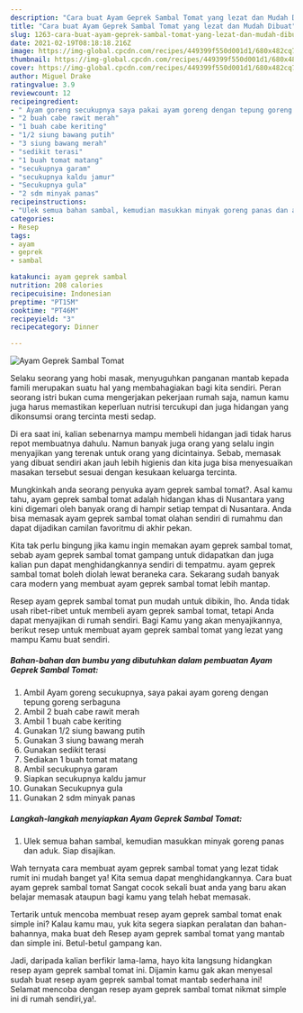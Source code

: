 ```yaml
---
description: "Cara buat Ayam Geprek Sambal Tomat yang lezat dan Mudah Dibuat"
title: "Cara buat Ayam Geprek Sambal Tomat yang lezat dan Mudah Dibuat"
slug: 1263-cara-buat-ayam-geprek-sambal-tomat-yang-lezat-dan-mudah-dibuat
date: 2021-02-19T08:18:18.216Z
image: https://img-global.cpcdn.com/recipes/449399f550d001d1/680x482cq70/ayam-geprek-sambal-tomat-foto-resep-utama.jpg
thumbnail: https://img-global.cpcdn.com/recipes/449399f550d001d1/680x482cq70/ayam-geprek-sambal-tomat-foto-resep-utama.jpg
cover: https://img-global.cpcdn.com/recipes/449399f550d001d1/680x482cq70/ayam-geprek-sambal-tomat-foto-resep-utama.jpg
author: Miguel Drake
ratingvalue: 3.9
reviewcount: 12
recipeingredient:
- " Ayam goreng secukupnya saya pakai ayam goreng dengan tepung goreng serbaguna"
- "2 buah cabe rawit merah"
- "1 buah cabe keriting"
- "1/2 siung bawang putih"
- "3 siung bawang merah"
- "sedikit terasi"
- "1 buah tomat matang"
- "secukupnya garam"
- "secukupnya kaldu jamur"
- "Secukupnya gula"
- "2 sdm minyak panas"
recipeinstructions:
- "Ulek semua bahan sambal, kemudian masukkan minyak goreng panas dan aduk. Siap disajikan."
categories:
- Resep
tags:
- ayam
- geprek
- sambal

katakunci: ayam geprek sambal 
nutrition: 208 calories
recipecuisine: Indonesian
preptime: "PT15M"
cooktime: "PT46M"
recipeyield: "3"
recipecategory: Dinner

---
```



![Ayam Geprek Sambal Tomat](https://img-global.cpcdn.com/recipes/449399f550d001d1/680x482cq70/ayam-geprek-sambal-tomat-foto-resep-utama.jpg)

Selaku seorang yang hobi masak, menyuguhkan panganan mantab kepada famili merupakan suatu hal yang membahagiakan bagi kita sendiri. Peran seorang istri bukan cuma mengerjakan pekerjaan rumah saja, namun kamu juga harus memastikan keperluan nutrisi tercukupi dan juga hidangan yang dikonsumsi orang tercinta mesti sedap.

Di era  saat ini, kalian sebenarnya mampu membeli hidangan jadi tidak harus repot membuatnya dahulu. Namun banyak juga orang yang selalu ingin menyajikan yang terenak untuk orang yang dicintainya. Sebab, memasak yang dibuat sendiri akan jauh lebih higienis dan kita juga bisa menyesuaikan masakan tersebut sesuai dengan kesukaan keluarga tercinta. 



Mungkinkah anda seorang penyuka ayam geprek sambal tomat?. Asal kamu tahu, ayam geprek sambal tomat adalah hidangan khas di Nusantara yang kini digemari oleh banyak orang di hampir setiap tempat di Nusantara. Anda bisa memasak ayam geprek sambal tomat olahan sendiri di rumahmu dan dapat dijadikan camilan favoritmu di akhir pekan.

Kita tak perlu bingung jika kamu ingin memakan ayam geprek sambal tomat, sebab ayam geprek sambal tomat gampang untuk didapatkan dan juga kalian pun dapat menghidangkannya sendiri di tempatmu. ayam geprek sambal tomat boleh diolah lewat beraneka cara. Sekarang sudah banyak cara modern yang membuat ayam geprek sambal tomat lebih mantap.

Resep ayam geprek sambal tomat pun mudah untuk dibikin, lho. Anda tidak usah ribet-ribet untuk membeli ayam geprek sambal tomat, tetapi Anda dapat menyajikan di rumah sendiri. Bagi Kamu yang akan menyajikannya, berikut resep untuk membuat ayam geprek sambal tomat yang lezat yang mampu Kamu buat sendiri.

<!--inarticleads1-->

##### Bahan-bahan dan bumbu yang dibutuhkan dalam pembuatan Ayam Geprek Sambal Tomat:

1. Ambil  Ayam goreng secukupnya, saya pakai ayam goreng dengan tepung goreng serbaguna
1. Ambil 2 buah cabe rawit merah
1. Ambil 1 buah cabe keriting
1. Gunakan 1/2 siung bawang putih
1. Gunakan 3 siung bawang merah
1. Gunakan sedikit terasi
1. Sediakan 1 buah tomat matang
1. Ambil secukupnya garam
1. Siapkan secukupnya kaldu jamur
1. Gunakan Secukupnya gula
1. Gunakan 2 sdm minyak panas




<!--inarticleads2-->

##### Langkah-langkah menyiapkan Ayam Geprek Sambal Tomat:

1. Ulek semua bahan sambal, kemudian masukkan minyak goreng panas dan aduk. Siap disajikan.




Wah ternyata cara membuat ayam geprek sambal tomat yang lezat tidak rumit ini mudah banget ya! Kita semua dapat menghidangkannya. Cara buat ayam geprek sambal tomat Sangat cocok sekali buat anda yang baru akan belajar memasak ataupun bagi kamu yang telah hebat memasak.

Tertarik untuk mencoba membuat resep ayam geprek sambal tomat enak simple ini? Kalau kamu mau, yuk kita segera siapkan peralatan dan bahan-bahannya, maka buat deh Resep ayam geprek sambal tomat yang mantab dan simple ini. Betul-betul gampang kan. 

Jadi, daripada kalian berfikir lama-lama, hayo kita langsung hidangkan resep ayam geprek sambal tomat ini. Dijamin kamu gak akan menyesal sudah buat resep ayam geprek sambal tomat mantab sederhana ini! Selamat mencoba dengan resep ayam geprek sambal tomat nikmat simple ini di rumah sendiri,ya!.

